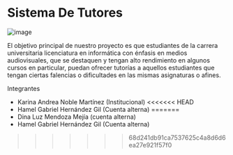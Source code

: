 # Sistema De Tutores

 ![image](https://user-images.githubusercontent.com/79179842/115155428-9224b980-a045-11eb-9cb2-404204f81ec0.png) 



El objetivo principal de nuestro proyecto es que estudiantes de la carrera universitaria licenciatura en informática con énfasis en medios audiovisuales, que se destaquen y tengan alto rendimiento en algunos cursos en particular, puedan ofrecer tutorías a aquellos estudiantes que tengan ciertas falencias o dificultades en las mismas asignaturas o afines.

Integrantes

- Karina Andrea Noble Martínez (Institucional) 
<<<<<<< HEAD
-  Hamel Gabriel Hernández Gil  (Cuenta alterna) 
=======
- Dina Luz Mendoza Mejía (cuenta alterna)
- Hamel Gabriel Hernández Gil  (Cuenta alterna) 

>>>>>>> 68d241db91ca7537625c4a8d6d6ea27e921f57f0
